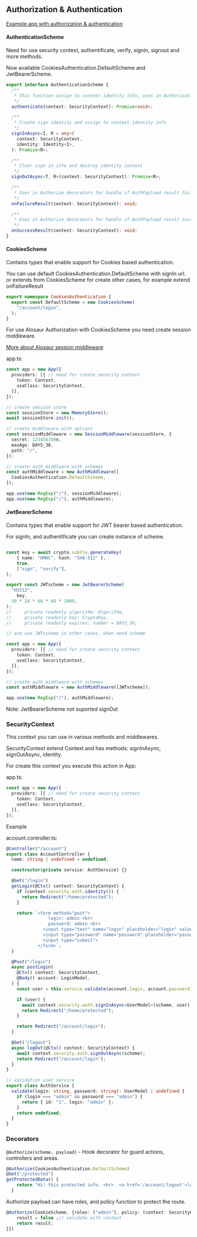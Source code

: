 ## Authorization & Authentication

[Example app with authorization &
authentication](https://github.com/alosaur/alosaur/tree/master/examples/auth)

#### AuthenticationScheme

Need for use security context, authentificate, verify, signin, signout and more
methods.

Now available CookiesAuthentication.DefaultScheme and JwtBearerScheme.

```ts
export interface AuthenticationScheme {
  /**
   * This function assign to context identity info, uses in Authorization middleware
   */
  authenticate(context: SecurityContext): Promise<void>;

  /**
   * Create sign identity and assign to context identity info
   */
  signInAsync<I, R = any>(
    context: SecurityContext,
    identity: Identity<I>,
  ): Promise<R>;

  /**
   * Clear sign in info and destroy identity context
   */
  signOutAsync<T, R>(context: SecurityContext): Promise<R>;

  /**
   * Uses in Authorize decorators for handle if AuthPayload result failure
   */
  onFailureResult(context: SecurityContext): void;

  /**
   * Uses in Authorize decorators for handle if AuthPayload result success
   */
  onSuccessResult(context: SecurityContext): void;
}
```

#### CookiesScheme

Contains types that enable support for Cookies based authentication.

You can use default CookiesAuthentication.DefaultScheme with signIn url. or
extends from CookiesScheme for create other cases, for example extend
onFailureResult

```ts
export namespace CookiesAuthentication {
  export const DefaultScheme = new CookiesScheme(
    "/account/login",
  );
}
```

For use Alosaur Authorization with CookiesScheme you need create session
middleware.

[More about Alosaur session middleware](https://github.com/alosaur/alosaur/tree/master/src/security/session)

app.ts:

```ts
const app = new App({
  providers: [{ // need for create security context
    token: Context,
    useClass: SecurityContext,
  }],
});

// create session store
const sessionStore = new MemoryStore();
await sessionStore.init();

// create middleware with options
const sessionMiddleware = new SessionMiddleware(sessionStore, {
  secret: 123456789n,
  maxAge: DAYS_30,
  path: "/",
});

// create auth middlware with schemes
const authMiddleware = new AuthMiddleware([
  CookiesAuthentication.DefaultScheme,
]);

app.use(new RegExp("/"), sessionMiddleware);
app.use(new RegExp("/"), authMiddleware);
```

#### JwtBearerScheme

Contains types that enable support for JWT bearer based authentication.

For signIn, and authentificate you can create instance of scheme.

```ts

const key = await crypto.subtle.generateKey(
    { name: "HMAC", hash: "SHA-512" },
    true,
    ["sign", "verify"],
);

export const JWTscheme = new JwtBearerScheme(
  "HS512",
    key,
  30 * 24 * 60 * 60 * 1000,
);
//     private readonly algorithm: Algorithm,
//     private readonly key: CryptoKey,
//     private readonly expires: number = DAYS_30,

// and use JWTscheme in other cases, when need scheme

const app = new App({
  providers: [{ // need for create security context
    token: Context,
    useClass: SecurityContext,
  }],
});

// create auth middlware with schemes
const authMiddleware = new AuthMiddleware([JWTscheme]);

app.use(new RegExp("/"), authMiddleware);
```

Note: JwtBearerScheme not suported signOut

### SecurityContext

This context you can use in various methods and middlewares.

SecurityContext extend Context and has methods: signInAsync, signOutAsync,
identity.

For create this context you execute this action in App:

app.ts:

```ts
const app = new App({
  providers: [{ // need for create security context
    token: Context,
    useClass: SecurityContext,
  }],
});
```

Example

account.controller.ts:

```ts
@Controller("/account")
export class AccountController {
  name: string | undefined = undefined;

  constructor(private service: AuthService) {}

  @Get("/login")
  getLogin(@Ctx() context: SecurityContext) {
    if (context.security.auth.identity()) {
      return Redirect("/home/protected");
    }

    return `<form method="post">
                login: admin <br>
                password: admin <br>
              <input type="text" name="login" placeholder="login" value="admin"><br>
              <input type="password" name="password" placeholder="password" value="admin"><br>
              <input type="submit">
            </form>`;
  }

  @Post("/login")
  async postLogin(
    @Ctx() context: SecurityContext,
    @Body() account: LoginModel,
  ) {
    const user = this.service.validate(account.login, account.password);

    if (user) {
      await context.security.auth.signInAsync<UserModel>(scheme, user);
      return Redirect("/home/protected");
    }

    return Redirect("/account/login");
  }

  @Get("/logout")
  async logOut(@Ctx() context: SecurityContext) {
    await context.security.auth.signOutAsync(scheme);
    return Redirect("/account/login");
  }
}

// validation user service
export class AuthService {
  validate(login: string, password: string): UserModel | undefined {
    if (login === "admin" && password === "admin") {
      return { id: "1", login: "admin" };
    }
    return undefined;
  }
}
```

### Decorators

`@Authorize(scheme, payload)` - Hook decorator for guard actions, controllers
and areas.

```ts
@Authorize(CookiesAuthentication.DefaultScheme)
@Get("/protected")
getProtectedData() {
    return "Hi! this protected info. <br>  <a href='/account/logout'>logout</a>";
  }
```

Authorize payload can have roles, and policy function to protect the route.

```ts
@Authorize(CookieScheme, {roles: ["admin"], policy: (context: SecurityContext) => {
    result = false ;// validate with context
    return result;
}})
```
